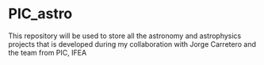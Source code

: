 # PIC_astro
This repository will be used to store all the astronomy and astrophysics projects that is developed during my collaboration with Jorge Carretero and the team from PIC, IFEA 
